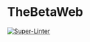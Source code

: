 # TheBetaWeb

[![Super-Linter](https://github.com/PecorinoDev/TheBetaWeb/actions/workflows/superlinter.yml/badge.svg)](https://github.com/PecorinoDev/TheBetaWeb/actions/workflows/superlinter.yml)
